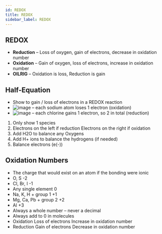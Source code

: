 ```yaml
---
id: REDOX
title: REDOX
sidebar_label: REDOX
---
```


## REDOX  
- **Reduction** – Loss of oxygen, gain of electrons, decrease in oxidation number  
- **Oxidation** – Gain of oxygen, loss of electrons, increase in oxidation number  
- **OILRIG** – Oxidation is loss, Reduction is gain  

## Half-Equation  
- Show to gain / loss of electrons in a REDOX reaction  
- ![image](https://user-images.githubusercontent.com/74820599/111061630-4ad26880-849c-11eb-8eea-63b4f25df694.png) – each sodium atom loses 1 electron (oxidation)  
- ![image](https://user-images.githubusercontent.com/74820599/111061655-676ea080-849c-11eb-9174-bb34755165cc.png) – each chlorine gains 1 electron, so 2 in total (reduction)  
1. Only show 1 species  
2. Electrons on the left if reduction Electrons on the right if oxidation  
3. Add H2O to balance any Oxygens  
4. Add H+ ions to balance the hydrogens (if needed)  
5. Balance electrons (e(-))  

## Oxidation Numbers  
- The charge that would exist on an atom if the bonding were ionic  
- O, S -2  
- Cl, Br, I -1  
- Any single element 0  
- Na, K, H + group 1 +1  
- Mg, Ca, Pb + group 2 +2  
- Al +3  
- Always a whole number – never a decimal  
- Always add to 0 in molecules  
- Oxidation Loss of electrons Increase in oxidation number  
- Reduction Gain of electrons Decrease in oxidation number  





